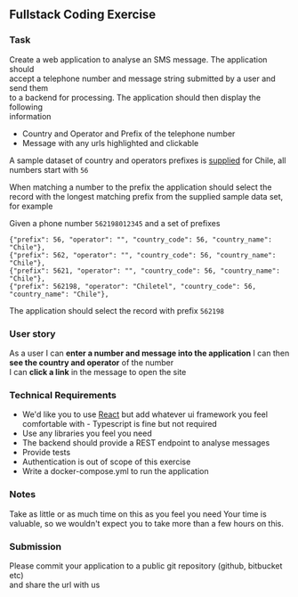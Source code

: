 ## Fullstack Coding Exercise 
### Task   
Create a web application to analyse an SMS message.  The application should     
accept a telephone number and message string submitted by a user and send them     
to a backend for processing.  The application should then display the following     
information    
    
- Country and Operator and Prefix of the telephone number 
- Message with any urls highlighted and clickable   

A sample dataset of country and operators prefixes is [supplied](./sampledata.json) for Chile, all numbers start with `56`

When matching a number to the prefix the application should select the record with the longest matching prefix from the supplied sample data set, for example

Given a phone number `562198012345`  and a set of prefixes

    {"prefix": 56, "operator": "", "country_code": 56, "country_name": "Chile"},  
    {"prefix": 562, "operator": "", "country_code": 56, "country_name": "Chile"},
    {"prefix": 5621, "operator": "", "country_code": 56, "country_name": "Chile"},
    {"prefix": 562198, "operator": "Chiletel", "country_code": 56, "country_name": "Chile"},

The application should select the record with prefix `562198`
    
### User story 
As a user I can **enter a number and message into the application** 
I can then **see the country and operator** of the number    
I can **click a link** in the message to open the site 
  
### Technical Requirements  
- We'd like you to use [React](https://facebook.github.io/react/) but add whatever ui framework you feel comfortable with - Typescript is fine but not required  
- Use any libraries you feel you need 
- The backend should provide a REST endpoint to analyse messages  
- Provide tests  
- Authentication is out of scope of this exercise  
- Write a docker-compose.yml to run the application  
  
### Notes  
Take as little or as much time on this as you feel you need
Your time is valuable, so we wouldn't expect you to take more than a few hours on this.  
  
### Submission  
Please commit your application to a public git repository (github, bitbucket etc)   
and share the url with us
